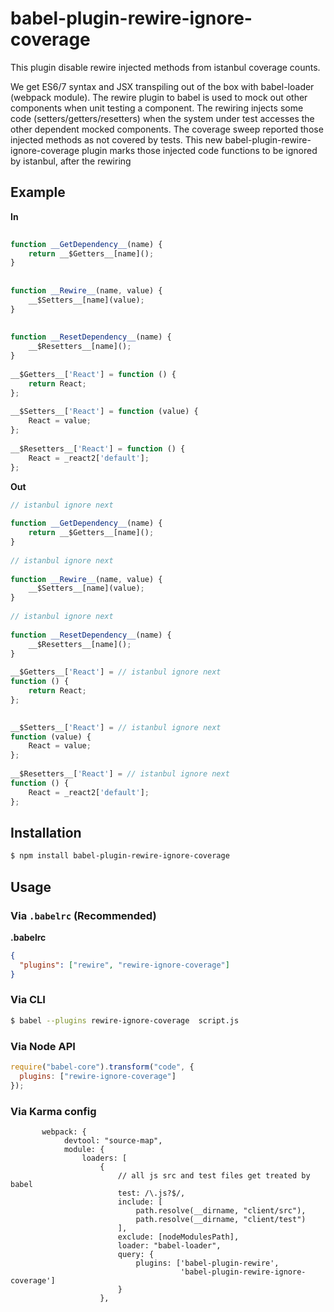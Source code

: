 # babel-plugin-rewire-ignore-coverage

This plugin disable rewire injected methods from istanbul coverage counts.

We get ES6/7 syntax and JSX transpiling out of the box with babel-loader (webpack module). The rewire plugin to babel is used to mock out other components when unit testing a component. The rewiring injects some code (setters/getters/resetters) when the system under test accesses the other dependent mocked components. The coverage sweep reported those injected methods as not covered by tests. This new babel-plugin-rewire-ignore-coverage plugin marks those injected code functions to be ignored by istanbul, after the rewiring



## Example

**In**

```javascript
 
function __GetDependency__(name) {
    return __$Getters__[name]();
}
 
 
function __Rewire__(name, value) {
    __$Setters__[name](value);
}
 
 
function __ResetDependency__(name) {
    __$Resetters__[name]();
}
 
__$Getters__['React'] = function () {
    return React;
};
 
__$Setters__['React'] = function (value) {
    React = value;
};
 
__$Resetters__['React'] = function () {
    React = _react2['default'];
}; 

```

**Out**

```javascript
// istanbul ignore next
 
function __GetDependency__(name) {
    return __$Getters__[name]();
}
 
// istanbul ignore next
 
function __Rewire__(name, value) {
    __$Setters__[name](value);
}
 
// istanbul ignore next
 
function __ResetDependency__(name) {
    __$Resetters__[name]();
}
 
__$Getters__['React'] = // istanbul ignore next 
function () {
    return React;
};
 

__$Setters__['React'] = // istanbul ignore next 
function (value) {
    React = value;
};
 
__$Resetters__['React'] = // istanbul ignore next 
function () {
    React = _react2['default'];
}; 
```

## Installation

```sh
$ npm install babel-plugin-rewire-ignore-coverage
```

## Usage

### Via `.babelrc` (Recommended)

**.babelrc**

```json
{
  "plugins": ["rewire", "rewire-ignore-coverage"]
}
```

### Via CLI

```sh
$ babel --plugins rewire-ignore-coverage  script.js
```

### Via Node API

```javascript
require("babel-core").transform("code", {
  plugins: ["rewire-ignore-coverage"]
});
```


### Via Karma config
```
       webpack: {
            devtool: "source-map",
            module: {
                loaders: [
                    {
                        // all js src and test files get treated by babel
                        test: /\.js?$/,
                        include: [
                            path.resolve(__dirname, "client/src"),
                            path.resolve(__dirname, "client/test")
                        ],
                        exclude: [nodeModulesPath],
                        loader: "babel-loader",
                        query: {
                            plugins: ['babel-plugin-rewire', 
                                      'babel-plugin-rewire-ignore-coverage']
                        }
                    },
                    
```